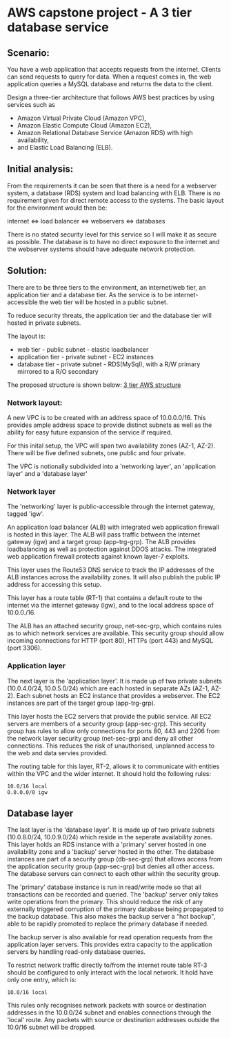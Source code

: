 # AWS capstone project - A 3 tier database service

## Scenario:
You have a web application that accepts requests from the internet. Clients can send requests to query for data. When a request comes in, the web application queries a MySQL database and returns the data to the client.

Design a three-tier architecture that follows AWS best practices by using services such as 
- Amazon Virtual Private Cloud (Amazon VPC), 
- Amazon Elastic Compute Cloud (Amazon EC2),
- Amazon Relational Database Service (Amazon RDS) with high availability,
- and Elastic Load Balancing (ELB).

## Initial analysis:
From the requirements it can be seen that there is a need for a webserver system, a database (RDS) system and load balancing with ELB. There is no requirement given for direct remote access to the systems. The basic layout for the environment would then be:

internet <=> load balancer <=> webservers <=> databases

There is no stated security level for this service so I will make it as secure as possible. The database is to have no direct exposure to the internet and the webserver systems should have adequate network protection.

## Solution:
There are to be three tiers to the environment, an internet/web tier, an application tier and a database tier. As the service is to be internet-accessible the web tier will be hosted in a public subnet.

To reduce security threats, the application tier and the database tier will hosted in private subnets.

The layout is:
- web tier - public subnet - elastic loadbalancer
- application tier - private subnet - EC2 instances
- database tier - private subnet - RDS(MySql), with a R/W primary mirrored to a R/O secondary

The proposed structure is shown below:
[3 tier AWS structure](3tier.jpg)

### Network layout:
A new VPC is to be created with an address space of 10.0.0.0/16. This provides ample address space to provide distinct subnets as well as the ability for easy future expansion of the service if required.

For this inital setup, the VPC will span two availability zones (AZ-1, AZ-2). There will be five defined subnets, one public and four private.

The VPC is notionally subdivided into a 'networking layer', an 'application layer' and a 'database layer'

### Network layer
The 'networking' layer is public-accessible through the internet gateway, tagged 'igw'.

An application load balancer (ALB) with integrated web application firewall is hosted in this layer. The ALB will pass traffic between the internet gateway (igw) and a target group (app-trg-grp). The ALB provides loadbalancing as well as protection against DDOS attacks. The integrated web application firewall protects against known layer-7 exploits.

This layer uses the Route53 DNS service to track the IP addresses of the ALB instances across the availability zones. It will also publish the public IP address for accessing this setup. 

This layer has a route table (RT-1) that contains a default route to the internet via the internet gateway (igw), and to the local address space of 10.0.0./16.

The ALB has an attached security group, net-sec-grp, which contains rules as to which network services are available. This security group should allow incoming connections for HTTP (port 80), HTTPs (port 443) and MySQL (port 3306).

### Application layer
The next layer is the 'application layer'. It is made up of two private subnets (10.0.4.0/24, 10.0.5.0/24) which are each hosted in separate AZs (AZ-1, AZ-2). Each subnet hosts an EC2 instance that provides a webserver. The EC2 instances are part of the target group (app-trg-grp).

This layer hosts the EC2 servers that provide the public service. All EC2 servers are members of a security group (app-sec-grp). This security group has rules to allow only connections for ports 80, 443 and 2206 from the network layer security group (net-sec-grp) and deny all other connections. This reduces the risk of unauthorised, unplanned access to the web and data servies provided.

The routing table for this layer, RT-2, allows it to communicate with entities within the VPC and the wider internet. It should hold the following rules:
~~~ 
10.0/16 local
0.0.0.0/0 igw
~~~ 
## Database layer
The last layer is the 'database layer'. It is made up of two private subnets (10.0.8.0/24, 10.0.9.0/24) which reside in the seperate availability zones. This layer holds an RDS instance with a 'primary' server hosted in one availability zone and a 'backup' server hosted in the other. The database instances are part of a security group (db-sec-grp) that allows access from the application security group (app-sec-grp) but denies all other access. The database servers can connect to each other within the security group.

The 'primary' database instance is run in read/write mode so that all transactions can be recorded and queried. The 'backup' server only takes write operations from the primary. This should reduce the risk of any externally triggered corruption of the primary database being propagated to the backup database. This also makes the backup server a "hot backup", able to be rapidly promoted to replace the primary database if needed.

The backup server is also available for read operation requests from the application layer servers. This provides extra capacity to the application servers by handling read-only database queries.

To restrict network traffic directly to/from the internet route table RT-3 should be configured to only interact with the local network. It hold have only one entry, which is:
~~~ 
10.0/16 local
~~~ 

This rules only recognises network packets with source or destination addresses in the 10.0.0/24 subnet and enables connections through the 'local' route. Any packets with source or destination addresses outside the 10.0/16 subnet will be dropped.
